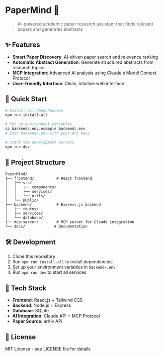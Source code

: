 # PaperMind 🧠

> AI-powered academic paper research assistant that finds relevant papers and generates abstracts

## ✨ Features

- **Smart Paper Discovery**: AI-driven paper search and relevance ranking
- **Automatic Abstract Generation**: Generate structured abstracts from research topics
- **MCP Integration**: Advanced AI analysis using Claude's Model Context Protocol
- **User-Friendly Interface**: Clean, intuitive web interface

## 🚀 Quick Start

```bash
# Install all dependencies
npm run install-all

# Set up environment variables
cp backend/.env.example backend/.env
# Edit backend/.env with your API keys

# Start the development servers
npm run dev
```

## 📁 Project Structure

```
PaperMind/
├── frontend/          # React frontend
│   ├── src/
│   │   ├── components/
│   │   ├── services/
│   │   └── utils/
│   └── public/
├── backend/           # Express.js backend
│   ├── routes/
│   ├── services/
│   └── database/
├── mcp-server/        # MCP server for Claude integration
└── docs/             # Documentation
```

## 🛠 Development

1. Clone this repository
2. Run `npm run install-all` to install dependencies
3. Set up your environment variables in `backend/.env`
4. Run `npm run dev` to start all services

## 🔧 Tech Stack

- **Frontend**: React.js + Tailwind CSS
- **Backend**: Node.js + Express
- **Database**: SQLite
- **AI Integration**: Claude API + MCP Protocol
- **Paper Source**: arXiv API

## 📝 License

MIT License - see LICENSE file for details